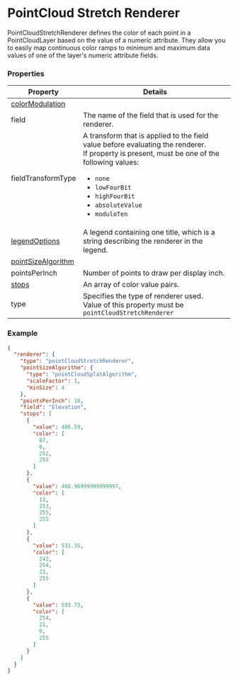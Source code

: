 # PointCloud Stretch Renderer

PointCloudStretchRenderer defines the color of each point in a PointCloudLayer based on the value of a numeric attribute. They allow you to easily map continuous color ramps to minimum and maximum data values of one of the layer's numeric attribute fields.

### Properties

| Property | Details
| --- | ---
| [colorModulation](colorModulationInfo.md) | 
| field | The name of the field that is used for the renderer.
| fieldTransformType | A transform that is applied to the field value before evaluating the renderer.<br>If property is present, must be one of the following values: <ul><li>`none`</li><li>`lowFourBit`</li><li>`highFourBit`</li><li>`absoluteValue`</li><li>`moduloTen`</li></ul>
| [legendOptions](rendererLegendOptions.md) | A legend containing one title, which is a string describing the renderer in the legend.
| [pointSizeAlgorithm](pointSizeAlgorithm.md) | 
| pointsPerInch | Number of points to draw per display inch.
| [stops](colorStop.md) | An array of color value pairs.
| type | Specifies the type of renderer used.<br>Value of this property must be `pointCloudStretchRenderer`


### Example

```json
{
  "renderer": {
    "type": "pointCloudStretchRenderer",
    "pointSizeAlgorithm": {
      "type": "pointCloudSplatAlgorithm",
      "scaleFactor": 1,
      "minSize": 4
    },
    "pointsPerInch": 10,
    "field": "Elevation",
    "stops": [
      {
        "value": 406.59,
        "color": [
          87,
          0,
          252,
          255
        ]
      },
      {
        "value": 468.96999999999997,
        "color": [
          13,
          253,
          255,
          255
        ]
      },
      {
        "value": 531.35,
        "color": [
          242,
          254,
          23,
          255
        ]
      },
      {
        "value": 593.73,
        "color": [
          254,
          21,
          0,
          255
        ]
      }
    ]
  }
}
```


